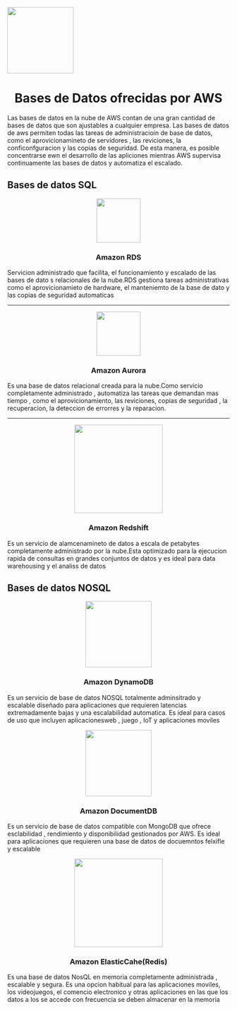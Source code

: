 <p align="left""><img src="https://semanadelcannabis.cayetano.edu.pe/assets/img/logo-upch.png" width="150">
<h1 align="center">Bases de Datos ofrecidas por AWS</h1>
</p>

<p>
Las bases de datos en la nube de AWS contan de una gran cantidad de bases de datos que son ajustables a cualquier empresa. Las bases de datos de aws permiten todas las tareas de administracioin de base de datos, como el aprovicionamineto de servidores , las reviciones, la conficonfguracion y las copias de seguridad. De esta manera, es posible concentrarse ewn el desarrollo de las apliciones mientras AWS supervisa continuamente las bases de datos y automatiza el escalado.
</p>
<h2>Bases de datos SQL</h2>
<p align="center">
<img src="https://static-00.iconduck.com/assets.00/aws-rds-icon-1817x2048-npv8h8zj.png"  width="100">
<h3 align="center">Amazon RDS</h3>
</p>
<p>Servicion administrado que facilita, el funcionamiento y escalado de las bases de dato s relacionales de la nube.RDS gestiona tareas administrativas como el aprovicionamieto de hardware, el manteniemto de la base de dato y las copias de seguridad automaticas </p>

<hr>
<p align="center">
<img src="https://lumigo.io/wp-content/uploads/2020/07/Amazon-Aurora@4x.png"  width="100">
<h3 align="center">Amazon Aurora</h3>
</p>
<p>Es una base de datos relacional creada para la nube.Como servicio completamente administrado , automatiza las tareas que demandan mas tiempo , como el aprovicionamiento, las reviciones, copias de seguridad , la recuperacion, la deteccion de errorres y la reparacion.

</p>

<hr>
<p align="center">
<img src="https://www.martechforum.com/wp-content/uploads/2015/08/AWS-Redshift-1.png"  width="200">
<h3 align="center">Amazon Redshift</h3>
</p>
<p>
Es un servicio de alamcenamineto de datos a escala de petabytes completamente administrado por la nube.Esta optimizado para la ejecucion rapida de consultas en grandes conjuntos de datos y es ideal para data warehousing y el analiss de datos

</p>




<h2>Bases de datos NOSQL</h2>
<p align="center">
<img src="https://www.martechforum.com/wp-content/uploads/2015/08/AmazonDynamoDB.png"  width="150">
<h3 align="center">Amazon DynamoDB</h3>
</p>
<p>
Es un servicio de base de datos NOSQL totalmente adminsitrado y escalable diseñado para aplicaciones que requieren latencias extremadamente bajas y una escalabilidad automatica. Es ideal para casos de uso que incluyen aplicacionesweb , juego , IoT y aplicaciones moviles
</p>

<p align="center">
<img src="https://encrypted-tbn0.gstatic.com/images?q=tbn:ANd9GcSw75R1iyby7qFf_0f_5xstv7_8rVoB1nLTgg&s"  width="150">
<h3 align="center">Amazon DocumentDB</h3>
</p>
<p>
Es un servicio de base de datos compatible con MongoDB que ofrece esclabilidad , rendimiento y disponibilidad  gestionados por AWS. Es ideal para aplicaciones que requieren una base de datos de docuemntos felxifle y escalable 
</p>

<p align="center">
<img src="https://d2908q01vomqb2.cloudfront.net/887309d048beef83ad3eabf2a79a64a389ab1c9f/2021/08/10/AWS_ElastiCache_Icon-1.png"  width="200">
<h3 align="center">Amazon ElasticCahe(Redis)</h3>
</p>
<p>
Es una base de datos NosQL en memoria completamente administrada , escalable y segura. Es una opcion habitual para las aplicaciones moviles, los videojuegos, el comencio electronico y otras aplicaciones en las que los datos a los se accede con frecuencia se deben almacenar en la memoria
</p>